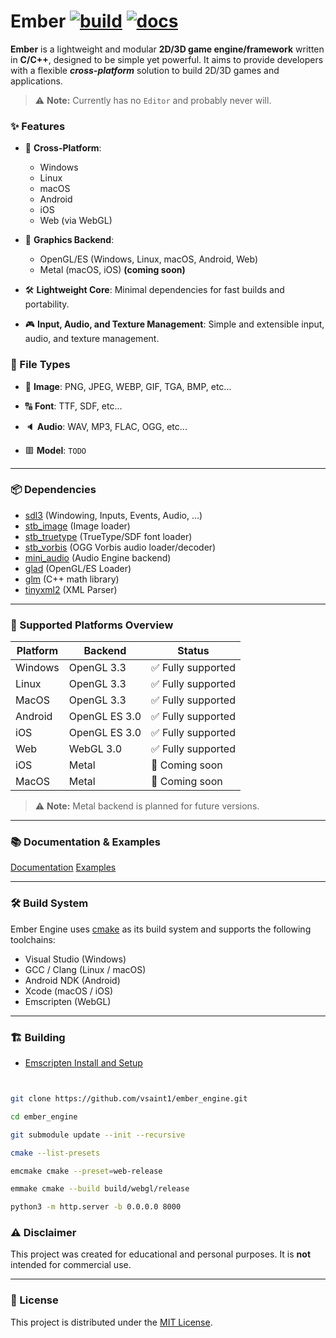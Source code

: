 # Ember [![build](https://github.com/vsaint1/ember_engine/actions/workflows/build.yaml/badge.svg?branch=main)](https://github.com/vsaint1/ember_engine/actions/workflows/build.yaml/) [![docs](https://github.com/vsaint1/ember_engine/actions/workflows/docs.yaml/badge.svg?branch=main)](https://github.com/vsaint1/ember_engine/actions/workflows/docs.yaml)



**Ember** is a lightweight and modular **2D/3D game engine/framework** written in **C/C++**, designed to be simple yet powerful. It aims to provide developers with a flexible **_cross-platform_** solution to build 2D/3D games and applications.


> ⚠️ **Note:** Currently has no `Editor` and probably never will.

### ✨ Features

- 📱 **Cross-Platform**: 
  - Windows
  - Linux
  - macOS
  - Android
  - iOS
  - Web (via WebGL)

- 🎨 **Graphics Backend**:
  - OpenGL/ES (Windows, Linux, macOS, Android, Web)
  - Metal (macOS, iOS) **(coming soon)**

- 🛠️ **Lightweight Core**: Minimal dependencies for fast builds and portability.
- 🎮 **Input, Audio, and Texture Management**:  Simple and 
  extensible input, audio, and texture management.

### 📂 File Types

- 📸 **Image**: PNG, JPEG, WEBP, GIF, TGA, BMP, etc...

- 🔠 **Font**: TTF, SDF, etc... 

- 🔈 **Audio**: WAV, MP3, FLAC, OGG, etc...

- 🟥 **Model**: `TODO`

---

### 📦 Dependencies

- [sdl3](https://github.com/libsdl-org/SDL) (Windowing, Inputs, Events, Audio, ...)
- [stb_image](https://github.com/nothings/stb) (Image loader)
- [stb_truetype](https://github.com/nothings/stb) (TrueType/SDF font loader)
- [stb_vorbis](https://github.com/nothings/stb) (OGG Vorbis audio loader/decoder)
- [mini_audio](https://github.com/mackron/miniaudio) (Audio Engine backend)
- [glad](https://github.com/Dav1dde/glad) (OpenGL/ES Loader)
- [glm](https://github.com/g-truc/glm) (C++ math library)
- [tinyxml2](https://github.com/leethomason/tinyxml2) (XML Parser)

---

### 📱 Supported Platforms Overview

| Platform | Backend        | Status              |
|----------|----------------|---------------------|
| Windows  | OpenGL 3.3     | ✅ Fully supported  |
| Linux    | OpenGL 3.3     | ✅ Fully supported  |
| MacOS    | OpenGL 3.3     | ✅ Fully supported  |
| Android  | OpenGL ES 3.0  | ✅ Fully supported  |
| iOS      | OpenGL ES 3.0  | ✅ Fully supported  |
| Web      | WebGL 3.0      | ✅ Fully supported  |
| iOS      | Metal          | 🚧 Coming soon      |
| MacOS    | Metal          | 🚧 Coming soon      |

> ⚠️ **Note:** Metal backend is planned for future versions.

---

### 📚 Documentation & Examples

[Documentation](https://vsaint1.github.io/ember_engine)
[Examples](https://github.com/vsaint1/ember_engine/tree/main/examples)

---

### 🛠️ Build System

Ember Engine uses [cmake](https://cmake.org/) as its build system and supports the following toolchains:
- Visual Studio (Windows)
- GCC / Clang (Linux / macOS)
- Android NDK (Android)
- Xcode (macOS / iOS)
- Emscripten (WebGL)

---

### 🏗️ Building

- [Emscripten Install and Setup](https://emscripten.org/docs/getting_started/downloads.html)

```bash


git clone https://github.com/vsaint1/ember_engine.git 

cd ember_engine

git submodule update --init --recursive

cmake --list-presets

emcmake cmake --preset=web-release

emmake cmake --build build/webgl/release

python3 -m http.server -b 0.0.0.0 8000

```
### ⚠️ Disclaimer

This project was created for educational and personal purposes. It is **not** intended for commercial use.

---

### 📝 License

This project is distributed under the [MIT License](https://opensource.org/licenses/MIT).